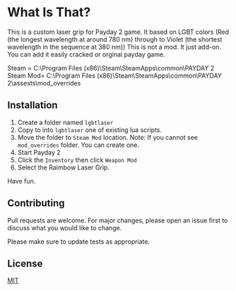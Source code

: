 # What Is That?

This is a custom laser grip for Payday 2 game. 
It based on LGBT colors (Red (the longest wavelength at around 780 nm) through to Violet (the shortest wavelength in the sequence at 380 nm))
This is not a mod. It just add-on. You can add it easily cracked or orginal payday game.

Steam = C:\Program Files (x86)\Steam\SteamApps\common\PAYDAY 2
Steam Mod= C:\Program Files (x86)\Steam\SteamApps\common\PAYDAY 2\assests\mod_overrides

## Installation

1) Create a folder named `lgbtlaser`
2) Copy to into `lgbtlaser` one of existing lua scripts.
3) Move the folder to `Steam Mod` location.
Note: If you cannot see `mod_overrides` folder. You can create one.
4) Start Payday 2 
5) Click the `Inventory` then click `Weapon Mod` 
6) Select the Raimbow Laser Grip.

Have fun.

## Contributing
Pull requests are welcome. For major changes, please open an issue first to discuss what you would like to change.

Please make sure to update tests as appropriate.

## License
[MIT](https://choosealicense.com/licenses/mit/)